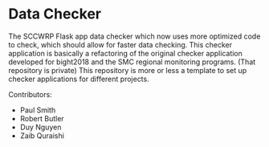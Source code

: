 # Data Checker

The SCCWRP Flask app data checker which now uses more optimized code to check, which should allow for faster data checking. This checker application is basically a refactoring of the original checker application developed for bight2018 and the SMC regional monitoring programs. (That repository is private)
This repository is more or less a template to set up checker applications for different projects. 

Contributors:
- Paul Smith
- Robert Butler
- Duy Nguyen
- Zaib Quraishi
